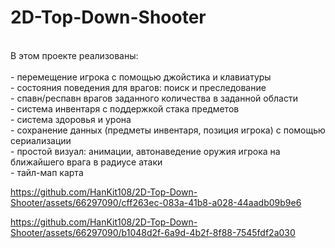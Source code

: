# 2D-Top-Down-Shooter

<br>В этом проекте реализованы:<br>
<br>- перемещение игрока с помощью джойстика и клавиатуры
<br>- состояния поведения для врагов: поиск и преследование
<br>- спавн/респавн врагов заданного количества в заданной области
<br>- система инвентаря с поддержкой стака предметов
<br>- система здоровья и урона
<br>- сохранение данных (предметы инвентаря, позиция игрока) с помощью сериализации
<br>- простой визуал: анимации, автонаведение оружия игрока на ближайшего врага в радиусе атаки
<br>- тайл-мап карта


https://github.com/HanKit108/2D-Top-Down-Shooter/assets/66297090/cff263ec-083a-41b8-a028-44aadb09b9e6


https://github.com/HanKit108/2D-Top-Down-Shooter/assets/66297090/b1048d2f-6a9d-4b2f-8f88-7545fdf2a030
